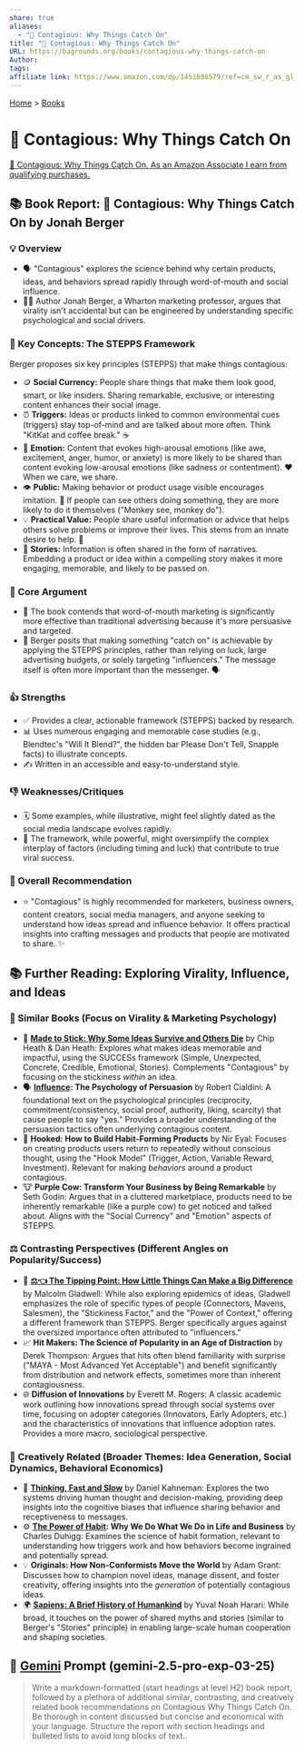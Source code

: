 ```yaml
---
share: true
aliases:
  - "🦠 Contagious: Why Things Catch On"
title: "🦠 Contagious: Why Things Catch On"
URL: https://bagrounds.org/books/contagious-why-things-catch-on
Author: 
tags: 
affiliate link: https://www.amazon.com/dp/1451686579/ref=cm_sw_r_as_gl_apa_gl_i_AHDK76P0VMHSN7YGXDMQ?linkCode=ml1&tag=bagrounds-20
---
```

[Home](../index.md) > [Books](./index.md)  
# 🦠 Contagious: Why Things Catch On  
[🛒 Contagious: Why Things Catch On. As an Amazon Associate I earn from qualifying purchases.](https://www.amazon.com/dp/1451686579/ref=cm_sw_r_as_gl_apa_gl_i_AHDK76P0VMHSN7YGXDMQ?linkCode=ml1&tag=bagrounds-20)  
  
## 📚 Book Report: 🦠 Contagious: Why Things Catch On by Jonah Berger  
  
### 💡 Overview  
* 🗣️ "Contagious" explores the science behind why certain products, ideas, and behaviors spread rapidly through word-of-mouth and social influence.  
* 👨‍🏫 Author Jonah Berger, a Wharton marketing professor, argues that virality isn't accidental but can be engineered by understanding specific psychological and social drivers.  
  
### 🔑 Key Concepts: The STEPPS Framework  
Berger proposes six key principles (STEPPS) that make things contagious:  
* 🪙 **Social Currency:** People share things that make them look good, smart, or like insiders. Sharing remarkable, exclusive, or interesting content enhances their social image.  
* ⏰ **Triggers:** Ideas or products linked to common environmental cues (triggers) stay top-of-mind and are talked about more often. Think "KitKat and coffee break." ☕  
* 🥲 **Emotion:** Content that evokes high-arousal emotions (like awe, excitement, anger, humor, or anxiety) is more likely to be shared than content evoking low-arousal emotions (like sadness or contentment). ❤️ When we care, we share.  
* 👁️ **Public:** Making behavior or product usage visible encourages imitation. 👀 If people can see others doing something, they are more likely to do it themselves ("Monkey see, monkey do").  
* 💡 **Practical Value:** People share useful information or advice that helps others solve problems or improve their lives. This stems from an innate desire to help. 🙌  
* 📖 **Stories:** Information is often shared in the form of narratives. Embedding a product or idea within a compelling story makes it more engaging, memorable, and likely to be passed on.  
  
### 🎯 Core Argument  
* 📣 The book contends that word-of-mouth marketing is significantly more effective than traditional advertising because it's more persuasive and targeted.  
* 🤔 Berger posits that making something "catch on" is achievable by applying the STEPPS principles, rather than relying on luck, large advertising budgets, or solely targeting "influencers." The message itself is often more important than the messenger. 🗣️  
  
### 👍 Strengths  
* ✅ Provides a clear, actionable framework (STEPPS) backed by research.  
* 📊 Uses numerous engaging and memorable case studies (e.g., Blendtec's "Will It Blend?", the hidden bar Please Don't Tell, Snapple facts) to illustrate concepts.  
* ✍️ Written in an accessible and easy-to-understand style.  
  
### 👎 Weaknesses/Critiques  
* 🗓️ Some examples, while illustrative, might feel slightly dated as the social media landscape evolves rapidly.  
* 🧩 The framework, while powerful, might oversimplify the complex interplay of factors (including timing and luck) that contribute to true viral success.  
  
### 💯 Overall Recommendation  
* ⭐ "Contagious" is highly recommended for marketers, business owners, content creators, social media managers, and anyone seeking to understand how ideas spread and influence behavior. It offers practical insights into crafting messages and products that people are motivated to share. ✨  
  
## 📚 Further Reading: Exploring Virality, Influence, and Ideas  
  
### 🧐 Similar Books (Focus on Virality & Marketing Psychology)  
* 🧠 **[Made to Stick: Why Some Ideas Survive and Others Die](./made-to-stick.md)** by Chip Heath & Dan Heath: Explores what makes ideas memorable and impactful, using the SUCCESs framework (Simple, Unexpected, Concrete, Credible, Emotional, Stories). Complements "Contagious" by focusing on the stickiness *within* an idea.  
* 🗣️ **[Influence](./influence.md): The Psychology of Persuasion** by Robert Cialdini: A foundational text on the psychological principles (reciprocity, commitment/consistency, social proof, authority, liking, scarcity) that cause people to say "yes." Provides a broader understanding of the persuasion tactics often underlying contagious content.  
* 📱 **Hooked: How to Build Habit-Forming Products** by Nir Eyal: Focuses on creating products users return to repeatedly without conscious thought, using the "Hook Model" (Trigger, Action, Variable Reward, Investment). Relevant for making *behaviors* around a product contagious.  
* 🐮 **Purple Cow: Transform Your Business by Being Remarkable** by Seth Godin: Argues that in a cluttered marketplace, products need to be inherently remarkable (like a purple cow) to get noticed and talked about. Aligns with the "Social Currency" and "Emotion" aspects of STEPPS.  
  
### ⚖️ Contrasting Perspectives (Different Angles on Popularity/Success)  
* 📍 **[⚖️👈 The Tipping Point: How Little Things Can Make a Big Difference](./the-tipping-point.md)** by Malcolm Gladwell: While also exploring epidemics of ideas, Gladwell emphasizes the role of specific types of people (Connectors, Mavens, Salesmen), the "Stickiness Factor," and the "Power of Context," offering a different framework than STEPPS. Berger specifically argues against the oversized importance often attributed to "influencers."  
* 📈 **Hit Makers: The Science of Popularity in an Age of Distraction** by Derek Thompson: Argues that hits often blend familiarity with surprise ("MAYA - Most Advanced Yet Acceptable") and benefit significantly from distribution and network effects, sometimes more than inherent contagiousness.  
* 🌐 **Diffusion of Innovations** by Everett M. Rogers: A classic academic work outlining how innovations spread through social systems over time, focusing on adopter categories (Innovators, Early Adopters, etc.) and the characteristics of innovations that influence adoption rates. Provides a more macro, sociological perspective.  
  
### 🎨 Creatively Related (Broader Themes: Idea Generation, Social Dynamics, Behavioral Economics)  
* 🤔 **[Thinking, Fast and Slow](./thinking-fast-and-slow.md)** by Daniel Kahneman: Explores the two systems driving human thought and decision-making, providing deep insights into the cognitive biases that influence sharing behavior and receptiveness to messages.  
* ⚙️ **[The Power of Habit](./the-power-of-habit.md): Why We Do What We Do in Life and Business** by Charles Duhigg: Examines the science of habit formation, relevant to understanding how triggers work and how behaviors become ingrained and potentially spread.  
* 💡 **Originals: How Non-Conformists Move the World** by Adam Grant: Discusses how to champion novel ideas, manage dissent, and foster creativity, offering insights into the *generation* of potentially contagious ideas.  
* 🌍 **[Sapiens: A Brief History of Humankind](./sapiens-a-brief-history-of-humankind.md)** by Yuval Noah Harari: While broad, it touches on the power of shared myths and stories (similar to Berger's "Stories" principle) in enabling large-scale human cooperation and shaping societies.  
  
## 💬 [Gemini](../software/gemini.md) Prompt (gemini-2.5-pro-exp-03-25)  
> Write a markdown-formatted (start headings at level H2) book report, followed by a plethora of additional similar, contrasting, and creatively related book recommendations on Contagious Why Things Catch On. Be thorough in content discussed but concise and economical with your language. Structure the report with section headings and bulleted lists to avoid long blocks of text..